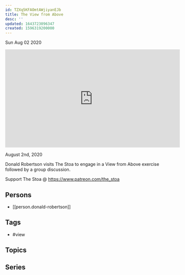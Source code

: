 ```yaml
---
id: TZXq5KFAOmtAWjiyanEJb
title: The View from Above
desc: ''
updated: 1643723096347
created: 1596319200000
---
```





Sun Aug 02 2020

<iframe width="560" height="315" src="https://www.youtube.com/embed/qPYjiNHs4lU" title="The View from Above w/ Donald Robertson" frameborder="0" allow="accelerometer; autoplay; clipboard-write; encrypted-media; gyroscope; picture-in-picture" allowfullscreen ></iframe>

August 2nd, 2020

Donald Robertson visits The Stoa to engage in a View from Above exercise followed by a group discussion.

Support The Stoa @ https://www.patreon.com/the_stoa

## Persons

- [[person.donald-robertson]]

## Tags

- #view

## Topics



## Series




